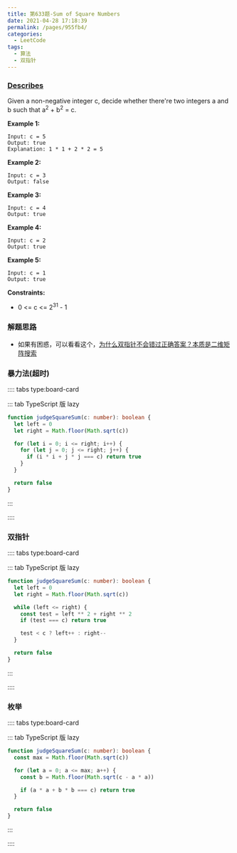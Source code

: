 ```yaml
---
title: 第633题-Sum of Square Numbers
date: 2021-04-28 17:18:39
permalink: /pages/955fb4/
categories:
  - LeetCode
tags:
  - 算法
  - 双指针
---
```


### [Describes](https://leetcode-cn.com/problems/sum-of-square-numbers/)

Given a non-negative integer <span class="span-shadow">c</span>, decide whether there're two integers <span class="span-shadow">a</span> and <span class="span-shadow">b</span> such that <span class="span-shadow">a<sup>2</sup> + b<sup>2</sup> = c</span>.

<!-- more -->

**Example 1:**

```
Input: c = 5
Output: true
Explanation: 1 * 1 + 2 * 2 = 5
```

**Example 2:**

```
Input: c = 3
Output: false
```

**Example 3:**

```
Input: c = 4
Output: true
```

**Example 4:**

```
Input: c = 2
Output: true
```

**Example 5:**

```
Input: c = 1
Output: true
```

**Constraints:**

- <span class="span-shadow">0 <= c <= 2<sup>31</sup> - 1</span>

### 解题思路

- 如果有困惑，可以看看这个，[为什么双指针不会错过正确答案？本质是二维矩阵搜索](https://leetcode-cn.com/problems/sum-of-square-numbers/solution/shuang-zhi-zhen-de-ben-zhi-er-wei-ju-zhe-ebn3/)

### 暴力法(超时)

:::: tabs type:board-card

::: tab TypeScript 版 lazy

```TypeScript
function judgeSquareSum(c: number): boolean {
  let left = 0
  let right = Math.floor(Math.sqrt(c))

  for (let i = 0; i <= right; i++) {
    for (let j = 0; j <= right; j++) {
      if (i * i + j * j === c) return true
    }
  }

  return false
}
```

:::

::::

### 双指针

:::: tabs type:board-card

::: tab TypeScript 版 lazy

```TypeScript
function judgeSquareSum(c: number): boolean {
  let left = 0
  let right = Math.floor(Math.sqrt(c))

  while (left <= right) {
    const test = left ** 2 + right ** 2
    if (test === c) return true

    test < c ? left++ : right--
  }

  return false
}
```

:::

::::

### 枚举

:::: tabs type:board-card

::: tab TypeScript 版 lazy

```TypeScript
function judgeSquareSum(c: number): boolean {
  const max = Math.floor(Math.sqrt(c))

  for (let a = 0; a <= max; a++) {
    const b = Math.floor(Math.sqrt(c - a * a))

    if (a * a + b * b === c) return true
  }

  return false
}
```

:::

::::
